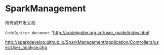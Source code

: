 # SparkManagement
所有的开发文档

`CodeIgniter document`: 'http://codeigniter.org.cn/user_guide/index.html'

http://sparkdevelop.github.io/SparkManagement/application/Controllers/user/User_analyse.php
